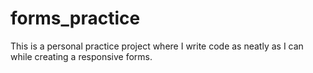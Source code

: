 # forms_practice
This is a personal practice project where I write code as neatly as I can while creating a responsive forms.
